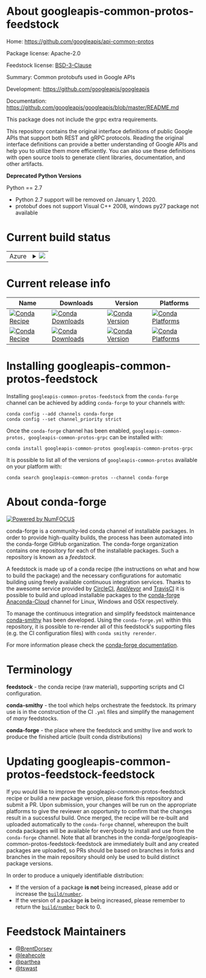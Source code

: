 About googleapis-common-protos-feedstock
========================================

Home: https://github.com/googleapis/api-common-protos

Package license: Apache-2.0

Feedstock license: [BSD-3-Clause](https://github.com/conda-forge/googleapis-common-protos-feedstock/blob/master/LICENSE.txt)

Summary: Common protobufs used in Google APIs

Development: https://github.com/googleapis/googleapis

Documentation: https://github.com/googleapis/googleapis/blob/master/README.md

This package does not include the grpc extra requirements.

This repository contains the original interface definitions of public
Google APIs that support both REST and gRPC protocols. Reading the original
interface definitions can provide a better understanding of Google APIs and
help you to utilize them more efficiently. You can also use these definitions
with open source tools to generate client libraries, documentation,
and other artifacts.

**Deprecated Python Versions**

Python == 2.7
- Python 2.7 support will be removed on January 1, 2020.
- protobuf does not support Visual C++ 2008, windows py27 package not available


Current build status
====================


<table>
    
  <tr>
    <td>Azure</td>
    <td>
      <details>
        <summary>
          <a href="https://dev.azure.com/conda-forge/feedstock-builds/_build/latest?definitionId=5456&branchName=master">
            <img src="https://dev.azure.com/conda-forge/feedstock-builds/_apis/build/status/googleapis-common-protos-feedstock?branchName=master">
          </a>
        </summary>
        <table>
          <thead><tr><th>Variant</th><th>Status</th></tr></thead>
          <tbody><tr>
              <td>linux_64_python3.10.____cpython</td>
              <td>
                <a href="https://dev.azure.com/conda-forge/feedstock-builds/_build/latest?definitionId=5456&branchName=master">
                  <img src="https://dev.azure.com/conda-forge/feedstock-builds/_apis/build/status/googleapis-common-protos-feedstock?branchName=master&jobName=linux&configuration=linux_64_python3.10.____cpython" alt="variant">
                </a>
              </td>
            </tr><tr>
              <td>linux_64_python3.7.____73_pypy</td>
              <td>
                <a href="https://dev.azure.com/conda-forge/feedstock-builds/_build/latest?definitionId=5456&branchName=master">
                  <img src="https://dev.azure.com/conda-forge/feedstock-builds/_apis/build/status/googleapis-common-protos-feedstock?branchName=master&jobName=linux&configuration=linux_64_python3.7.____73_pypy" alt="variant">
                </a>
              </td>
            </tr><tr>
              <td>linux_64_python3.7.____cpython</td>
              <td>
                <a href="https://dev.azure.com/conda-forge/feedstock-builds/_build/latest?definitionId=5456&branchName=master">
                  <img src="https://dev.azure.com/conda-forge/feedstock-builds/_apis/build/status/googleapis-common-protos-feedstock?branchName=master&jobName=linux&configuration=linux_64_python3.7.____cpython" alt="variant">
                </a>
              </td>
            </tr><tr>
              <td>linux_64_python3.8.____cpython</td>
              <td>
                <a href="https://dev.azure.com/conda-forge/feedstock-builds/_build/latest?definitionId=5456&branchName=master">
                  <img src="https://dev.azure.com/conda-forge/feedstock-builds/_apis/build/status/googleapis-common-protos-feedstock?branchName=master&jobName=linux&configuration=linux_64_python3.8.____cpython" alt="variant">
                </a>
              </td>
            </tr><tr>
              <td>linux_64_python3.9.____cpython</td>
              <td>
                <a href="https://dev.azure.com/conda-forge/feedstock-builds/_build/latest?definitionId=5456&branchName=master">
                  <img src="https://dev.azure.com/conda-forge/feedstock-builds/_apis/build/status/googleapis-common-protos-feedstock?branchName=master&jobName=linux&configuration=linux_64_python3.9.____cpython" alt="variant">
                </a>
              </td>
            </tr><tr>
              <td>linux_aarch64_python3.10.____cpython</td>
              <td>
                <a href="https://dev.azure.com/conda-forge/feedstock-builds/_build/latest?definitionId=5456&branchName=master">
                  <img src="https://dev.azure.com/conda-forge/feedstock-builds/_apis/build/status/googleapis-common-protos-feedstock?branchName=master&jobName=linux&configuration=linux_aarch64_python3.10.____cpython" alt="variant">
                </a>
              </td>
            </tr><tr>
              <td>linux_aarch64_python3.7.____73_pypy</td>
              <td>
                <a href="https://dev.azure.com/conda-forge/feedstock-builds/_build/latest?definitionId=5456&branchName=master">
                  <img src="https://dev.azure.com/conda-forge/feedstock-builds/_apis/build/status/googleapis-common-protos-feedstock?branchName=master&jobName=linux&configuration=linux_aarch64_python3.7.____73_pypy" alt="variant">
                </a>
              </td>
            </tr><tr>
              <td>linux_aarch64_python3.7.____cpython</td>
              <td>
                <a href="https://dev.azure.com/conda-forge/feedstock-builds/_build/latest?definitionId=5456&branchName=master">
                  <img src="https://dev.azure.com/conda-forge/feedstock-builds/_apis/build/status/googleapis-common-protos-feedstock?branchName=master&jobName=linux&configuration=linux_aarch64_python3.7.____cpython" alt="variant">
                </a>
              </td>
            </tr><tr>
              <td>linux_aarch64_python3.8.____cpython</td>
              <td>
                <a href="https://dev.azure.com/conda-forge/feedstock-builds/_build/latest?definitionId=5456&branchName=master">
                  <img src="https://dev.azure.com/conda-forge/feedstock-builds/_apis/build/status/googleapis-common-protos-feedstock?branchName=master&jobName=linux&configuration=linux_aarch64_python3.8.____cpython" alt="variant">
                </a>
              </td>
            </tr><tr>
              <td>linux_aarch64_python3.9.____cpython</td>
              <td>
                <a href="https://dev.azure.com/conda-forge/feedstock-builds/_build/latest?definitionId=5456&branchName=master">
                  <img src="https://dev.azure.com/conda-forge/feedstock-builds/_apis/build/status/googleapis-common-protos-feedstock?branchName=master&jobName=linux&configuration=linux_aarch64_python3.9.____cpython" alt="variant">
                </a>
              </td>
            </tr><tr>
              <td>linux_ppc64le_python3.10.____cpython</td>
              <td>
                <a href="https://dev.azure.com/conda-forge/feedstock-builds/_build/latest?definitionId=5456&branchName=master">
                  <img src="https://dev.azure.com/conda-forge/feedstock-builds/_apis/build/status/googleapis-common-protos-feedstock?branchName=master&jobName=linux&configuration=linux_ppc64le_python3.10.____cpython" alt="variant">
                </a>
              </td>
            </tr><tr>
              <td>linux_ppc64le_python3.7.____73_pypy</td>
              <td>
                <a href="https://dev.azure.com/conda-forge/feedstock-builds/_build/latest?definitionId=5456&branchName=master">
                  <img src="https://dev.azure.com/conda-forge/feedstock-builds/_apis/build/status/googleapis-common-protos-feedstock?branchName=master&jobName=linux&configuration=linux_ppc64le_python3.7.____73_pypy" alt="variant">
                </a>
              </td>
            </tr><tr>
              <td>linux_ppc64le_python3.7.____cpython</td>
              <td>
                <a href="https://dev.azure.com/conda-forge/feedstock-builds/_build/latest?definitionId=5456&branchName=master">
                  <img src="https://dev.azure.com/conda-forge/feedstock-builds/_apis/build/status/googleapis-common-protos-feedstock?branchName=master&jobName=linux&configuration=linux_ppc64le_python3.7.____cpython" alt="variant">
                </a>
              </td>
            </tr><tr>
              <td>linux_ppc64le_python3.8.____cpython</td>
              <td>
                <a href="https://dev.azure.com/conda-forge/feedstock-builds/_build/latest?definitionId=5456&branchName=master">
                  <img src="https://dev.azure.com/conda-forge/feedstock-builds/_apis/build/status/googleapis-common-protos-feedstock?branchName=master&jobName=linux&configuration=linux_ppc64le_python3.8.____cpython" alt="variant">
                </a>
              </td>
            </tr><tr>
              <td>linux_ppc64le_python3.9.____cpython</td>
              <td>
                <a href="https://dev.azure.com/conda-forge/feedstock-builds/_build/latest?definitionId=5456&branchName=master">
                  <img src="https://dev.azure.com/conda-forge/feedstock-builds/_apis/build/status/googleapis-common-protos-feedstock?branchName=master&jobName=linux&configuration=linux_ppc64le_python3.9.____cpython" alt="variant">
                </a>
              </td>
            </tr><tr>
              <td>osx_64_python3.10.____cpython</td>
              <td>
                <a href="https://dev.azure.com/conda-forge/feedstock-builds/_build/latest?definitionId=5456&branchName=master">
                  <img src="https://dev.azure.com/conda-forge/feedstock-builds/_apis/build/status/googleapis-common-protos-feedstock?branchName=master&jobName=osx&configuration=osx_64_python3.10.____cpython" alt="variant">
                </a>
              </td>
            </tr><tr>
              <td>osx_64_python3.7.____73_pypy</td>
              <td>
                <a href="https://dev.azure.com/conda-forge/feedstock-builds/_build/latest?definitionId=5456&branchName=master">
                  <img src="https://dev.azure.com/conda-forge/feedstock-builds/_apis/build/status/googleapis-common-protos-feedstock?branchName=master&jobName=osx&configuration=osx_64_python3.7.____73_pypy" alt="variant">
                </a>
              </td>
            </tr><tr>
              <td>osx_64_python3.7.____cpython</td>
              <td>
                <a href="https://dev.azure.com/conda-forge/feedstock-builds/_build/latest?definitionId=5456&branchName=master">
                  <img src="https://dev.azure.com/conda-forge/feedstock-builds/_apis/build/status/googleapis-common-protos-feedstock?branchName=master&jobName=osx&configuration=osx_64_python3.7.____cpython" alt="variant">
                </a>
              </td>
            </tr><tr>
              <td>osx_64_python3.8.____cpython</td>
              <td>
                <a href="https://dev.azure.com/conda-forge/feedstock-builds/_build/latest?definitionId=5456&branchName=master">
                  <img src="https://dev.azure.com/conda-forge/feedstock-builds/_apis/build/status/googleapis-common-protos-feedstock?branchName=master&jobName=osx&configuration=osx_64_python3.8.____cpython" alt="variant">
                </a>
              </td>
            </tr><tr>
              <td>osx_64_python3.9.____cpython</td>
              <td>
                <a href="https://dev.azure.com/conda-forge/feedstock-builds/_build/latest?definitionId=5456&branchName=master">
                  <img src="https://dev.azure.com/conda-forge/feedstock-builds/_apis/build/status/googleapis-common-protos-feedstock?branchName=master&jobName=osx&configuration=osx_64_python3.9.____cpython" alt="variant">
                </a>
              </td>
            </tr><tr>
              <td>osx_arm64_python3.10.____cpython</td>
              <td>
                <a href="https://dev.azure.com/conda-forge/feedstock-builds/_build/latest?definitionId=5456&branchName=master">
                  <img src="https://dev.azure.com/conda-forge/feedstock-builds/_apis/build/status/googleapis-common-protos-feedstock?branchName=master&jobName=osx&configuration=osx_arm64_python3.10.____cpython" alt="variant">
                </a>
              </td>
            </tr><tr>
              <td>osx_arm64_python3.8.____cpython</td>
              <td>
                <a href="https://dev.azure.com/conda-forge/feedstock-builds/_build/latest?definitionId=5456&branchName=master">
                  <img src="https://dev.azure.com/conda-forge/feedstock-builds/_apis/build/status/googleapis-common-protos-feedstock?branchName=master&jobName=osx&configuration=osx_arm64_python3.8.____cpython" alt="variant">
                </a>
              </td>
            </tr><tr>
              <td>osx_arm64_python3.9.____cpython</td>
              <td>
                <a href="https://dev.azure.com/conda-forge/feedstock-builds/_build/latest?definitionId=5456&branchName=master">
                  <img src="https://dev.azure.com/conda-forge/feedstock-builds/_apis/build/status/googleapis-common-protos-feedstock?branchName=master&jobName=osx&configuration=osx_arm64_python3.9.____cpython" alt="variant">
                </a>
              </td>
            </tr><tr>
              <td>win_64_python3.10.____cpython</td>
              <td>
                <a href="https://dev.azure.com/conda-forge/feedstock-builds/_build/latest?definitionId=5456&branchName=master">
                  <img src="https://dev.azure.com/conda-forge/feedstock-builds/_apis/build/status/googleapis-common-protos-feedstock?branchName=master&jobName=win&configuration=win_64_python3.10.____cpython" alt="variant">
                </a>
              </td>
            </tr><tr>
              <td>win_64_python3.7.____cpython</td>
              <td>
                <a href="https://dev.azure.com/conda-forge/feedstock-builds/_build/latest?definitionId=5456&branchName=master">
                  <img src="https://dev.azure.com/conda-forge/feedstock-builds/_apis/build/status/googleapis-common-protos-feedstock?branchName=master&jobName=win&configuration=win_64_python3.7.____cpython" alt="variant">
                </a>
              </td>
            </tr><tr>
              <td>win_64_python3.8.____cpython</td>
              <td>
                <a href="https://dev.azure.com/conda-forge/feedstock-builds/_build/latest?definitionId=5456&branchName=master">
                  <img src="https://dev.azure.com/conda-forge/feedstock-builds/_apis/build/status/googleapis-common-protos-feedstock?branchName=master&jobName=win&configuration=win_64_python3.8.____cpython" alt="variant">
                </a>
              </td>
            </tr><tr>
              <td>win_64_python3.9.____cpython</td>
              <td>
                <a href="https://dev.azure.com/conda-forge/feedstock-builds/_build/latest?definitionId=5456&branchName=master">
                  <img src="https://dev.azure.com/conda-forge/feedstock-builds/_apis/build/status/googleapis-common-protos-feedstock?branchName=master&jobName=win&configuration=win_64_python3.9.____cpython" alt="variant">
                </a>
              </td>
            </tr>
          </tbody>
        </table>
      </details>
    </td>
  </tr>
</table>

Current release info
====================

| Name | Downloads | Version | Platforms |
| --- | --- | --- | --- |
| [![Conda Recipe](https://img.shields.io/badge/recipe-googleapis--common--protos-green.svg)](https://anaconda.org/conda-forge/googleapis-common-protos) | [![Conda Downloads](https://img.shields.io/conda/dn/conda-forge/googleapis-common-protos.svg)](https://anaconda.org/conda-forge/googleapis-common-protos) | [![Conda Version](https://img.shields.io/conda/vn/conda-forge/googleapis-common-protos.svg)](https://anaconda.org/conda-forge/googleapis-common-protos) | [![Conda Platforms](https://img.shields.io/conda/pn/conda-forge/googleapis-common-protos.svg)](https://anaconda.org/conda-forge/googleapis-common-protos) |
| [![Conda Recipe](https://img.shields.io/badge/recipe-googleapis--common--protos--grpc-green.svg)](https://anaconda.org/conda-forge/googleapis-common-protos-grpc) | [![Conda Downloads](https://img.shields.io/conda/dn/conda-forge/googleapis-common-protos-grpc.svg)](https://anaconda.org/conda-forge/googleapis-common-protos-grpc) | [![Conda Version](https://img.shields.io/conda/vn/conda-forge/googleapis-common-protos-grpc.svg)](https://anaconda.org/conda-forge/googleapis-common-protos-grpc) | [![Conda Platforms](https://img.shields.io/conda/pn/conda-forge/googleapis-common-protos-grpc.svg)](https://anaconda.org/conda-forge/googleapis-common-protos-grpc) |

Installing googleapis-common-protos-feedstock
=============================================

Installing `googleapis-common-protos-feedstock` from the `conda-forge` channel can be achieved by adding `conda-forge` to your channels with:

```
conda config --add channels conda-forge
conda config --set channel_priority strict
```

Once the `conda-forge` channel has been enabled, `googleapis-common-protos, googleapis-common-protos-grpc` can be installed with:

```
conda install googleapis-common-protos googleapis-common-protos-grpc
```

It is possible to list all of the versions of `googleapis-common-protos` available on your platform with:

```
conda search googleapis-common-protos --channel conda-forge
```


About conda-forge
=================

[![Powered by
NumFOCUS](https://img.shields.io/badge/powered%20by-NumFOCUS-orange.svg?style=flat&colorA=E1523D&colorB=007D8A)](https://numfocus.org)

conda-forge is a community-led conda channel of installable packages.
In order to provide high-quality builds, the process has been automated into the
conda-forge GitHub organization. The conda-forge organization contains one repository
for each of the installable packages. Such a repository is known as a *feedstock*.

A feedstock is made up of a conda recipe (the instructions on what and how to build
the package) and the necessary configurations for automatic building using freely
available continuous integration services. Thanks to the awesome service provided by
[CircleCI](https://circleci.com/), [AppVeyor](https://www.appveyor.com/)
and [TravisCI](https://travis-ci.com/) it is possible to build and upload installable
packages to the [conda-forge](https://anaconda.org/conda-forge)
[Anaconda-Cloud](https://anaconda.org/) channel for Linux, Windows and OSX respectively.

To manage the continuous integration and simplify feedstock maintenance
[conda-smithy](https://github.com/conda-forge/conda-smithy) has been developed.
Using the ``conda-forge.yml`` within this repository, it is possible to re-render all of
this feedstock's supporting files (e.g. the CI configuration files) with ``conda smithy rerender``.

For more information please check the [conda-forge documentation](https://conda-forge.org/docs/).

Terminology
===========

**feedstock** - the conda recipe (raw material), supporting scripts and CI configuration.

**conda-smithy** - the tool which helps orchestrate the feedstock.
                   Its primary use is in the construction of the CI ``.yml`` files
                   and simplify the management of *many* feedstocks.

**conda-forge** - the place where the feedstock and smithy live and work to
                  produce the finished article (built conda distributions)


Updating googleapis-common-protos-feedstock-feedstock
=====================================================

If you would like to improve the googleapis-common-protos-feedstock recipe or build a new
package version, please fork this repository and submit a PR. Upon submission,
your changes will be run on the appropriate platforms to give the reviewer an
opportunity to confirm that the changes result in a successful build. Once
merged, the recipe will be re-built and uploaded automatically to the
`conda-forge` channel, whereupon the built conda packages will be available for
everybody to install and use from the `conda-forge` channel.
Note that all branches in the conda-forge/googleapis-common-protos-feedstock-feedstock are
immediately built and any created packages are uploaded, so PRs should be based
on branches in forks and branches in the main repository should only be used to
build distinct package versions.

In order to produce a uniquely identifiable distribution:
 * If the version of a package **is not** being increased, please add or increase
   the [``build/number``](https://docs.conda.io/projects/conda-build/en/latest/resources/define-metadata.html#build-number-and-string).
 * If the version of a package **is** being increased, please remember to return
   the [``build/number``](https://docs.conda.io/projects/conda-build/en/latest/resources/define-metadata.html#build-number-and-string)
   back to 0.

Feedstock Maintainers
=====================

* [@BrentDorsey](https://github.com/BrentDorsey/)
* [@leahecole](https://github.com/leahecole/)
* [@parthea](https://github.com/parthea/)
* [@tswast](https://github.com/tswast/)

